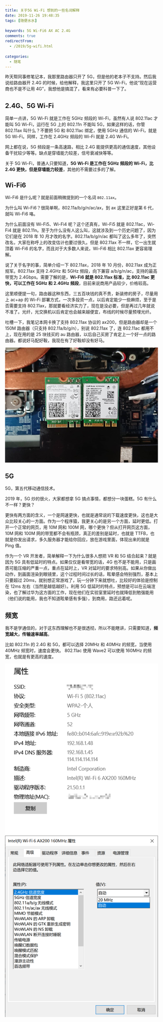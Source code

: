 ```yaml
---
title: 关于5G Wi-Fi 想到的一些名词解释
date: 2019-11-26 19:48:35
tags: [随便水水]

keywords: 5G Wi-Fi6 AX AC 2.4G
comments: true
redirectFrom:
  - /2019/5g-wifi.html

categories:
  - 随笔
---
```


昨天帮同事修笔记本，我那里路由器只开了 5G，但是他的老本子不支持。然后我说给路由器开 2.4G 的时候，给他解释，我这里只开了 5G Wi-Fi，他说“现在运营商也不是不让用 4G”，我想他是搞混了，看来有必要科普一下了。

<!-- more -->

## 2.4G、5G Wi-Fi

简单一点讲，5G Wi-Fi 就是工作在 5GHz 频段的 Wi-Fi，虽然有人说 802.11ac 才能叫 5G Wi-Fi，运行在 5G 上的 802.11n 不能叫 5G，如果这样的话，你管 802.11ax 叫什么？不要把 5G 和 802.11ac 绑定，使用 5GHz 通信的 Wi-Fi，就是 5G Wi-Fi。同样，工作在 2.4GHz 频段的 Wi-Fi 就是 2.4G Wi-Fi。

网上都在说，5G 频段是一条高速路，相比 2.4G 能提供更高的通信速度，其他设备干扰较少等等。缺点是穿墙能力较差，信号衰减快等等。

关于 5G Wi-Fi，普通人只要知道，**5G Wi-Fi 是工作在 5GHz 频段的 Wi-Fi，比 2.4G 更快，但是穿墙能力较差**，其他的不需要过多的了解。

## Wi-Fi6

Wi-Fi6 是什么呢？就是前面稍微提到的一个名词 `802.11ax`。

为什么叫 Wi-Fi6？很简单啊，802.11a/b/g/n/ac/ax，到 ax 这里正好是第 6 代，就叫 Wi-Fi6 咯。

为什么前面没有 Wi-Fi5、Wi-Fi4 呢？这个还真有，Wi-Fi5 就是 802.11ac，Wi-Fi4 就是 802.11n。至于为什么没有人这么叫，这就涉及到一个历史问题了，因为它们是在 2018 年 10 月才改的名字。802.11a/b/g/n/ac 都叫了这么多年了，突然改名，大家在称呼上的改变估计也要过很久。但是 802.11ax 不一样，它一出生就顶着 Wi-Fi6 的名字，而且对于大多数人来说，Wi-Fi6 相比 802.11ax 更容易理解。

说了关于名字的事，简单介绍一下 802.11ax，2018 年 10 月份，802.11ax 成为正规军。802.11ax 支持 2.4GHz 和 5GHz 频段，向下兼容 a/b/g/n/ac，支持的最高带宽为 2.4Gbps。需要了解的是，**Wi-Fi6 就是 802.11ax 标准，比 802.11ac 更快，可以工作在 5GHz 和 2.4GHz 频段**，目前来说商用产品较少，价格较高。

这里顺便提一句，路由器这种东西，三五百块钱的真不贵，新装修的房子，尽量用上 ac+ap 的 Wi-Fi 部署方式，一次多投资一点，以后肯定能少一些麻烦，至于是否需要支持 802.11ax，那就要看经济实力了，现在是没必要，但是再过几年就说不准了。光纤，光交换机以后肯定也会越来越便宜，布线的时候尽量预埋光纤。

吐槽一下，我笔记本网卡换了支持 802.11ax 协议的 ax200，但是路由器却是一个 150M 路由器（只支持 802.11a/b/g/n），别说 802.11ax 了，连 802.11ac 都用不上，现在用的是 25 块钱买的 au 路由器，以后自己买房了肯定上一个好一点的路由器。都说好马配好鞍，我现在有了好鞍却没有好马。


![左AC3165，右AX20](./img/DSC_0090.jpg)


## 5G

5G，第五代移动通信技术。

2019 年，5G 炒的很火，大家都想拿 5G 搞点事情，都想分一块蛋糕。5G 有什么不一样？更快？

更快有两方面的含义，一个是网速更快，也就是通常说的下载速度更快，这也是大众比较关心的一方面。作为一个程序猿，我更关心的是另一个方面，延时更低。打开一个正常的网页，用 10M 网和 100M 网，哪个更快？但从打开网页这方面，10M 网和 100M 网的带宽都不会有瓶颈，真正的差别是延时，也就是 TTFB，也就是你发出请求，多久服务器才能给你回应，放在游戏里面，体现出来的就是 Ping 值。

作为一个 VR 开发者，简单解释一下为什么很多人想把 VR 和 5G 结合起来？就是因为 5G 具有低延时的特点。如果仅仅是看带宽的话，4G 也不是不能用，只是画质可能压缩的严重一点，重点在延时上，VR 对延时的要求特别高。如果从你做出动作，到画面渲染到眼镜里，这个过程时间过长的话，眩晕感会特别强烈，基本上只要超过 20ms，就别想正常游戏了，玩一分钟下来就想吐，比较好的体验是控制在 12ms 左右（当然是越低越好）。利用 5G 低延时的特点，预想是可以在云端渲染，也了解过华为这方面的工作，现在他们在实验室里延时也就降低到勉强能用（他们说的能用，我也不知道眩晕感有多强），到商用，路还远着呢。

## 频宽

我不是学通信的，对于这东西理解也不是很透彻，所以不能瞎讲，只需要知道，**频宽越大，传输速率越高**。

比如 802.11n 的 2.4G 和 5G，都可以选择 20MHz 和 40MHz 的频宽，当使用 40MHz 频宽时，速度会更快。
802.11ac 使用 Wave2 可以使用 160MHz 的频宽，也就是有更高的速度。

![WiFi属性](./img/s.png) ![无线网卡设置](./img/s1.png)
